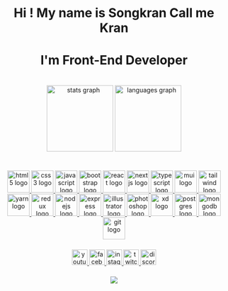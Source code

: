<h1 align="center">Hi ! My name is Songkran Call me Kran </h1>
<h1 align="center">I'm Front-End Developer</h1>

###

<br clear="both">

<div align="center">
  <img src="https://github-readme-stats.vercel.app/api?hide_title=false&hide_rank=false&show_icons=true&include_all_commits=true&count_private=true&disable_animations=false&theme=darcula&locale=en&hide_border=false&username=sksongkran" height="150" alt="stats graph"  />
  <img src="https://github-readme-stats.vercel.app/api/top-langs?locale=en&hide_title=false&layout=compact&card_width=320&langs_count=5&theme=dracula&hide_border=true&username=sksongkran" height="150" alt="languages graph"  />
</div>

###
<div align="center">
<!--   <a href="https://www.picz.in.th/image/v073d8"><img src="https://sv1.picz.in.th/images/2022/10/19/v073d8.md.jpg" alt="v073d8.jpg" border="0" /></a> -->
</div>
<br/>
<div align="center">
  <a href="https://www.w3schools.com/html/default.asp">
  <img src="https://cdn.jsdelivr.net/gh/devicons/devicon/icons/html5/html5-original.svg" height="50" width="50" alt="html5 logo" />
  </a>
  <a href="https://www.w3schools.com/css/default.asp">
  <img src="https://cdn.jsdelivr.net/gh/devicons/devicon/icons/css3/css3-original.svg" height="50" width="50" alt="css3 logo"  />
  </a>
  <a href="https://www.javascript.com/">
  <img src="https://cdn.jsdelivr.net/gh/devicons/devicon/icons/javascript/javascript-original.svg" height="50" width="50" alt="javascript logo"  />
  </a>
  <a href="https://getbootstrap.com/">
  <img src="https://cdn.jsdelivr.net/gh/devicons/devicon/icons/bootstrap/bootstrap-original.svg" height="50" width="50" alt="bootstrap logo"  />
  </a>
  <a href="https://reactjs.org/">
  <img src="https://cdn.jsdelivr.net/gh/devicons/devicon/icons/react/react-original.svg" height="50" width="50" alt="react logo"  />
  </a>
  <a href="https://nextjs.org/">
  <img src="https://seeklogo.com/images/N/next-js-icon-logo-EE302D5DBD-seeklogo.com.png" height="50" width="50" alt="nextjs logo"  />
  </a>
  <a href="https://www.typescriptlang.org/">
  <img src="https://cdn.jsdelivr.net/gh/devicons/devicon/icons/typescript/typescript-original.svg" height="50" width="50" alt="typescript logo"  />
  </a>
  <a href="https://mui.com/">
  <img src="https://cdn.worldvectorlogo.com/logos/material-ui-1.svg" height="50" width="50" alt="mui logo"  />
  </a>
  <a href="https://tailwindcss.com/">
  <img src="https://cdn.worldvectorlogo.com/logos/tailwindcss.svg" height="50" width="50" alt="tailwind logo"  />
  </a>
  <a href="https://yarnpkg.com/">
  <img src="https://cdn.jsdelivr.net/gh/devicons/devicon/icons/yarn/yarn-original.svg" height="50" width="50" alt="yarn logo"  />
  </a>
  <a href="https://redux.js.org/">
  <img src="https://cdn.jsdelivr.net/gh/devicons/devicon/icons/redux/redux-original.svg" height="50" width="50" alt="redux logo"  />
  </a>
  <a href="https://nodejs.org/en/">
  <img src="https://www.vectorlogo.zone/logos/nodejs/nodejs-icon.svg" height="50" width="50" alt="nodejs logo"  />
  </a>
  <a href="https://expressjs.com/">
  <img src="https://assets.website-files.com/61ca3f775a79ec5f87fcf937/6202fcdee5ee8636a145a41b_1234.png" height="50" width="50" alt="express logo"  />
  </a>
  <a href="https://www.adobe.com/th_th/products/illustrator.html">
  <img src="https://cdn.worldvectorlogo.com/logos/adobe-illustrator-cc-icon.svg" height="50" width="50" alt="illustrator logo"  />
  </a>
  <a href="https://www.adobe.com/th_th/products/photoshop.html">
  <img src="https://cdn.worldvectorlogo.com/logos/adobe-photoshop-2.svg" height="50" width="50" alt="photoshop logo"  />
  </a>
  <a href="https://www.adobe.com/th_th/products/xd.html">
  <img src="https://cdn.worldvectorlogo.com/logos/adobe-xd-1.svg" height="50" width="50" alt="xd logo"  />
  </a>
  <a href="https://www.postgresql.org/">
  <img src="https://www.vectorlogo.zone/logos/postgresql/postgresql-icon.svg" height="50" width="50" alt="postgres logo"  />
  </a>
  <a href="https://www.mongodb.com/home">
  <img src="https://cdn.jsdelivr.net/gh/devicons/devicon/icons/mongodb/mongodb-original.svg" height="50" width="50" alt="mongodb logo"  />
  </a>
  <a href="https://git-scm.com/">
  <img src="https://cdn.jsdelivr.net/gh/devicons/devicon/icons/git/git-original.svg" height="50" width="50" alt="git logo"  />
  </a>
</div>

###

<div align="center">
  <a href="https://youtube.com/channel/UCE5XdeqvZMz02ztMpNJsLjQ" target="_blank">
    <img src="https://img.shields.io/static/v1?message=Youtube&logo=youtube&label=&color=FF0000&logoColor=white&labelColor=&style=for-the-badge" height="35" alt="youtube logo"  />
  </a>
  <a href="https://www.facebook.com/SONGKRANx" target="_blank">
    <img src="https://img.shields.io/static/v1?message=Facebook&logo=facebook&label=&color=1877F2&logoColor=white&labelColor=&style=for-the-badge" height="35" alt="facebook logo"  />
  </a>
  <a href="https://www.instagram.com/sk_songkrann/" target="_blank">
    <img src="https://img.shields.io/static/v1?message=Instagram&logo=instagram&label=&color=E4405F&logoColor=white&labelColor=&style=for-the-badge" height="35" alt="instagram logo"  />
  </a>
  <a href="https://www.twitch.tv/songkranx" target="_blank">
    <img src="https://img.shields.io/static/v1?message=Twitch&logo=twitch&label=&color=9146FF&logoColor=white&labelColor=&style=for-the-badge" height="35" alt="twitch logo"  />
  </a>
  <img src="https://img.shields.io/static/v1?message=Discord&logo=discord&label=&color=7289DA&logoColor=white&labelColor=&style=for-the-badge" height="35" alt="discord logo"  />
</div>

###

<div align="center">
  <img src="https://profile-counter.glitch.me/sksongkran/count.svg?"  />
</div>

###
